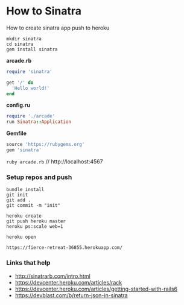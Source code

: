 # How to Sinatra

How to create sinatra app push to heroku

```
mkdir sinatra
cd sinatra
gem install sinatra
```

**arcade.rb**

```ruby
require 'sinatra'

get '/' do
  'Hello world!'
end
```

**config.ru**

```ruby
require './arcade'
run Sinatra::Application
```

**Gemfile**

```ruby
source 'https://rubygems.org'
gem 'sinatra'
```

`ruby arcade.rb` // http://localhost:4567

### Setup repos and push

```
bundle install
git init
git add .
git commit -m "init"

heroku create
git push heroku master
heroku ps:scale web=1

heroku open
```

`https://fierce-retreat-36855.herokuapp.com/`

### Links that help

- http://sinatrarb.com/intro.html
- https://devcenter.heroku.com/articles/rack
- https://devcenter.heroku.com/articles/getting-started-with-rails6
- https://devblast.com/b/return-json-in-sinatra

